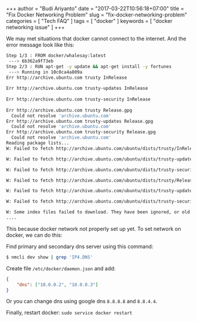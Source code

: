 +++
author = "Budi Ariyanto"
date = "2017-03-22T10:56:18+07:00"
title = "Fix Docker Networking Problem"
slug = "fix-docker-networking-problem"
categories = [
    "Tech FAQ"
]
tags = [
    "docker"
]
keywords = [
    "docker networking issue"
]
+++

We may met situations that docker cannot connect to the internet. And the error message look like this:
```bash
Step 1/3 : FROM docker/whalesay:latest
 ---> 6b362a9f73eb
Step 2/3 : RUN apt-get -y update && apt-get install -y fortunes
 ---> Running in 10c0ca4a809a
Err http://archive.ubuntu.com trusty InRelease
  
Err http://archive.ubuntu.com trusty-updates InRelease
  
Err http://archive.ubuntu.com trusty-security InRelease
  
Err http://archive.ubuntu.com trusty Release.gpg
  Could not resolve 'archive.ubuntu.com'
Err http://archive.ubuntu.com trusty-updates Release.gpg
  Could not resolve 'archive.ubuntu.com'
Err http://archive.ubuntu.com trusty-security Release.gpg
  Could not resolve 'archive.ubuntu.com'
Reading package lists...
W: Failed to fetch http://archive.ubuntu.com/ubuntu/dists/trusty/InRelease  

W: Failed to fetch http://archive.ubuntu.com/ubuntu/dists/trusty-updates/InRelease  

W: Failed to fetch http://archive.ubuntu.com/ubuntu/dists/trusty-security/InRelease  

W: Failed to fetch http://archive.ubuntu.com/ubuntu/dists/trusty/Release.gpg  Could not resolve 'archive.ubuntu.com'

W: Failed to fetch http://archive.ubuntu.com/ubuntu/dists/trusty-updates/Release.gpg  Could not resolve 'archive.ubuntu.com'

W: Failed to fetch http://archive.ubuntu.com/ubuntu/dists/trusty-security/Release.gpg  Could not resolve 'archive.ubuntu.com'

W: Some index files failed to download. They have been ignored, or old ones used instead.
....
```
<!--more-->
This because docker network not properly set up yet. To set network on docker, we can do this:

Find primary and secondary dns server using this command:

```bash
$ nmcli dev show | grep 'IP4.DNS'
```

Create file `/etc/docker/daemon.json` and add:

```json
{
	"dns": ["10.0.0.2", "10.0.0.3"]
}
```

Or you can change dns using google dns `8.8.8.8` and `8.8.4.4`.

Finally, restart docker: `sudo service docker restart`
